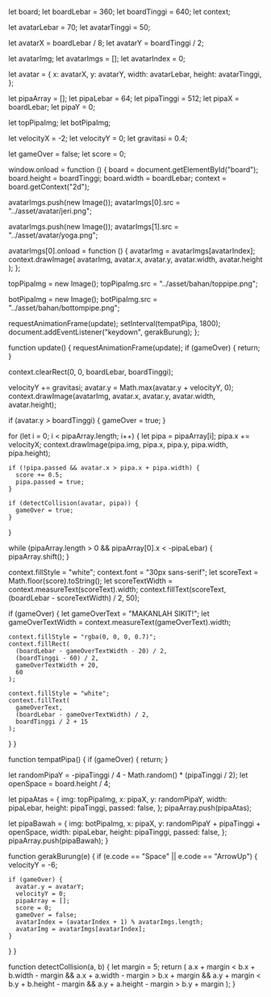 let board;
let boardLebar = 360;
let boardTinggi = 640;
let context;

let avatarLebar = 70;
let avatarTinggi = 50;

let avatarX = boardLebar / 8;
let avatarY = boardTinggi / 2;

let avatarImg;
let avatarImgs = [];
let avatarIndex = 0;

let avatar = {
  x: avatarX,
  y: avatarY,
  width: avatarLebar,
  height: avatarTinggi,
};

let pipaArray = [];
let pipaLebar = 64;
let pipaTinggi = 512;
let pipaX = boardLebar;
let pipaY = 0;

let topPipaImg;
let botPipaImg;

let velocityX = -2;
let velocityY = 0;
let gravitasi = 0.4;

let gameOver = false;
let score = 0;

window.onload = function () {
  board = document.getElementById("board");
  board.height = boardTinggi;
  board.width = boardLebar;
  context = board.getContext("2d");

  avatarImgs.push(new Image());
  avatarImgs[0].src = "../asset/avatar/jeri.png";

  avatarImgs.push(new Image());
  avatarImgs[1].src = "../asset/avatar/yoga.png";

  avatarImgs[0].onload = function () {
    avatarImg = avatarImgs[avatarIndex];
    context.drawImage(
      avatarImg,
      avatar.x,
      avatar.y,
      avatar.width,
      avatar.height
    );
  };

  topPipaImg = new Image();
  topPipaImg.src = "../asset/bahan/toppipe.png";

  botPipaImg = new Image();
  botPipaImg.src = "../asset/bahan/bottompipe.png";

  requestAnimationFrame(update);
  setInterval(tempatPipa, 1800);
  document.addEventListener("keydown", gerakBurung);
};

function update() {
  requestAnimationFrame(update);
  if (gameOver) {
    return;
  }

  context.clearRect(0, 0, boardLebar, boardTinggi);

  velocityY += gravitasi;
  avatar.y = Math.max(avatar.y + velocityY, 0);
  context.drawImage(avatarImg, avatar.x, avatar.y, avatar.width, avatar.height);

  if (avatar.y > boardTinggi) {
    gameOver = true;
  }

  for (let i = 0; i < pipaArray.length; i++) {
    let pipa = pipaArray[i];
    pipa.x += velocityX;
    context.drawImage(pipa.img, pipa.x, pipa.y, pipa.width, pipa.height);

    if (!pipa.passed && avatar.x > pipa.x + pipa.width) {
      score += 0.5;
      pipa.passed = true;
    }

    if (detectCollision(avatar, pipa)) {
      gameOver = true;
    }
  }

  while (pipaArray.length > 0 && pipaArray[0].x < -pipaLebar) {
    pipaArray.shift();
  }

  context.fillStyle = "white";
  context.font = "30px sans-serif";
  let scoreText = Math.floor(score).toString();
  let scoreTextWidth = context.measureText(scoreText).width;
  context.fillText(scoreText, (boardLebar - scoreTextWidth) / 2, 50);

  if (gameOver) {
    let gameOverText = "MAKANLAH SIKIT!";
    let gameOverTextWidth = context.measureText(gameOverText).width;

    context.fillStyle = "rgba(0, 0, 0, 0.7)";
    context.fillRect(
      (boardLebar - gameOverTextWidth - 20) / 2,
      (boardTinggi - 60) / 2,
      gameOverTextWidth + 20,
      60
    );

    context.fillStyle = "white";
    context.fillText(
      gameOverText,
      (boardLebar - gameOverTextWidth) / 2,
      boardTinggi / 2 + 15
    );
  }
}

function tempatPipa() {
  if (gameOver) {
    return;
  }

  let randomPipaY = -pipaTinggi / 4 - Math.random() * (pipaTinggi / 2);
  let openSpace = board.height / 4;

  let pipaAtas = {
    img: topPipaImg,
    x: pipaX,
    y: randomPipaY,
    width: pipaLebar,
    height: pipaTinggi,
    passed: false,
  };
  pipaArray.push(pipaAtas);

  let pipaBawah = {
    img: botPipaImg,
    x: pipaX,
    y: randomPipaY + pipaTinggi + openSpace,
    width: pipaLebar,
    height: pipaTinggi,
    passed: false,
  };
  pipaArray.push(pipaBawah);
}

function gerakBurung(e) {
  if (e.code == "Space" || e.code == "ArrowUp") {
    velocityY = -6;

    if (gameOver) {
      avatar.y = avatarY;
      velocityY = 0;
      pipaArray = [];
      score = 0;
      gameOver = false;
      avatarIndex = (avatarIndex + 1) % avatarImgs.length;
      avatarImg = avatarImgs[avatarIndex];
    }
  }
}

function detectCollision(a, b) {
  let margin = 5;
  return (
    a.x + margin < b.x + b.width - margin &&
    a.x + a.width - margin > b.x + margin &&
    a.y + margin < b.y + b.height - margin &&
    a.y + a.height - margin > b.y + margin
  );
}

